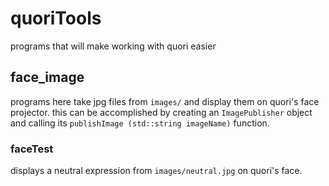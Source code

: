 # quoriTools
programs that will make working with quori easier

## face_image
programs here take jpg files from `images/` and display them on quori's face projector. this can be accomplished by creating an `ImagePublisher` object and calling its `publishImage (std::string imageName)` function.

### faceTest
displays a neutral expression from `images/neutral.jpg` on quori's face.
